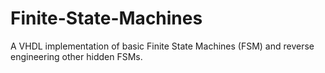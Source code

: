 # Finite-State-Machines
A VHDL implementation of basic Finite State Machines (FSM) and reverse engineering other hidden FSMs.
